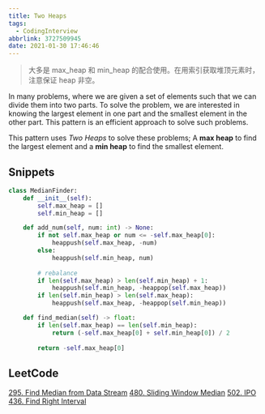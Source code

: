 ```yaml
---
title: Two Heaps
tags:
  - CodingInterview
abbrlink: 3727509945
date: 2021-01-30 17:46:46
---
```

> 大多是 max_heap 和 min_heap 的配合使用。在用索引获取堆顶元素时，注意保证 heap 非空。

In many problems, where we are given a set of elements such that we can divide them into two parts. To solve the problem, we are interested in knowing the largest element in one part and the smallest element in the other part. This pattern is an efficient approach to solve such problems.

This pattern uses _Two Heaps_ to solve these problems; A **max heap** to find the largest element and a **min heap** to find the smallest element.

## Snippets
```python
class MedianFinder:
    def __init__(self):
        self.max_heap = []
        self.min_heap = []

    def add_num(self, num: int) -> None:
        if not self.max_heap or num <= -self.max_heap[0]:
            heappush(self.max_heap, -num)
        else:
            heappush(self.min_heap, num)
        
        # rebalance
        if len(self.max_heap) > len(self.min_heap) + 1:
            heappush(self.min_heap, -heappop(self.max_heap))
        if len(self.min_heap) > len(self.max_heap):
            heappush(self.max_heap, -heappop(self.min_heap))

    def find_median(self) -> float:
        if len(self.max_heap) == len(self.min_heap):
            return (-self.max_heap[0] + self.min_heap[0]) / 2
        
        return -self.max_heap[0]
```

## LeetCode
[295. Find Median from Data Stream](https://leetcode.com/problems/find-median-from-data-stream/)
[480. Sliding Window Median](https://leetcode.com/problems/sliding-window-median/)
[502. IPO](https://leetcode.com/problems/ipo/)
[436. Find Right Interval](https://leetcode.com/problems/find-right-interval/)
